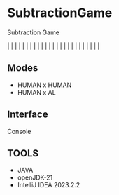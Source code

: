 # SubtractionGame
Subtraction Game

| | | | |  | | | | |  | | | | |  | | | | |  | | | | | 

## Modes
- HUMAN x HUMAN
- HUMAN x AL

## Interface
Console

## TOOLS
+ JAVA
+ openJDK-21
+ IntelliJ IDEA 2023.2.2
